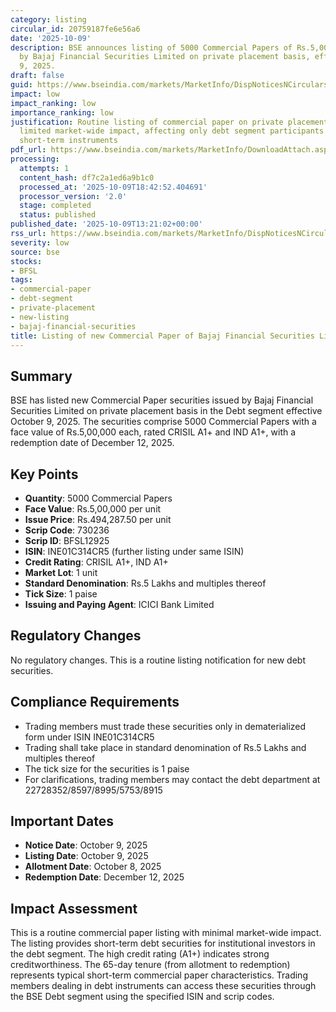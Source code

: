```yaml
---
category: listing
circular_id: 20759187fe6e56a6
date: '2025-10-09'
description: BSE announces listing of 5000 Commercial Papers of Rs.5,00,000 each issued
  by Bajaj Financial Securities Limited on private placement basis, effective October
  9, 2025.
draft: false
guid: https://www.bseindia.com/markets/MarketInfo/DispNoticesNCirculars.aspx?Noticeid={D31B4452-86EF-47EA-9FAB-227CBA458417}&noticeno=20251009-48&dt=10/09/2025&icount=48&totcount=72&flag=0
impact: low
impact_ranking: low
importance_ranking: low
justification: Routine listing of commercial paper on private placement basis with
  limited market-wide impact, affecting only debt segment participants dealing with
  short-term instruments
pdf_url: https://www.bseindia.com/markets/MarketInfo/DownloadAttach.aspx?id=20251009-48&attachedId=
processing:
  attempts: 1
  content_hash: df7c2a1ed6a9b1c0
  processed_at: '2025-10-09T18:42:52.404691'
  processor_version: '2.0'
  stage: completed
  status: published
published_date: '2025-10-09T13:21:02+00:00'
rss_url: https://www.bseindia.com/markets/MarketInfo/DispNoticesNCirculars.aspx?Noticeid={D31B4452-86EF-47EA-9FAB-227CBA458417}&noticeno=20251009-48&dt=10/09/2025&icount=48&totcount=72&flag=0
severity: low
source: bse
stocks:
- BFSL
tags:
- commercial-paper
- debt-segment
- private-placement
- new-listing
- bajaj-financial-securities
title: Listing of new Commercial Paper of Bajaj Financial Securities Limited
---
```


## Summary

BSE has listed new Commercial Paper securities issued by Bajaj Financial Securities Limited on private placement basis in the Debt segment effective October 9, 2025. The securities comprise 5000 Commercial Papers with a face value of Rs.5,00,000 each, rated CRISIL A1+ and IND A1+, with a redemption date of December 12, 2025.

## Key Points

- **Quantity**: 5000 Commercial Papers
- **Face Value**: Rs.5,00,000 per unit
- **Issue Price**: Rs.494,287.50 per unit
- **Scrip Code**: 730236
- **Scrip ID**: BFSL12925
- **ISIN**: INE01C314CR5 (further listing under same ISIN)
- **Credit Rating**: CRISIL A1+, IND A1+
- **Market Lot**: 1 unit
- **Standard Denomination**: Rs.5 Lakhs and multiples thereof
- **Tick Size**: 1 paise
- **Issuing and Paying Agent**: ICICI Bank Limited

## Regulatory Changes

No regulatory changes. This is a routine listing notification for new debt securities.

## Compliance Requirements

- Trading members must trade these securities only in dematerialized form under ISIN INE01C314CR5
- Trading shall take place in standard denomination of Rs.5 Lakhs and multiples thereof
- The tick size for the securities is 1 paise
- For clarifications, trading members may contact the debt department at 22728352/8597/8995/5753/8915

## Important Dates

- **Notice Date**: October 9, 2025
- **Listing Date**: October 9, 2025
- **Allotment Date**: October 8, 2025
- **Redemption Date**: December 12, 2025

## Impact Assessment

This is a routine commercial paper listing with minimal market-wide impact. The listing provides short-term debt securities for institutional investors in the debt segment. The high credit rating (A1+) indicates strong creditworthiness. The 65-day tenure (from allotment to redemption) represents typical short-term commercial paper characteristics. Trading members dealing in debt instruments can access these securities through the BSE Debt segment using the specified ISIN and scrip codes.
